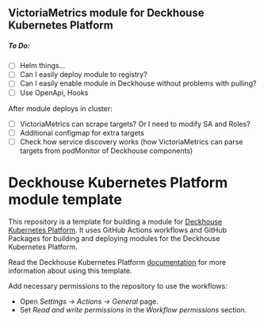 ## VictoriaMetrics module for Deckhouse Kubernetes Platform

##### To Do:

- [ ] Helm things...
- [ ] Can I easily deploy module to registry?
- [ ] Can I easily enable module in Deckhouse without problems with pulling?
- [ ] Use OpenApi, Hooks

After module deploys in cluster:
- [ ] VictoriaMetrics can scrape targets? Or I need to modify SA and Roles?
- [ ] Additional configmap for extra targets
- [ ] Check how service discovery works (how VictoriaMetrics can parse targets from podMonitor of Deckhouse components)

# Deckhouse Kubernetes Platform module template

This repository is a template for building a module for [Deckhouse Kubernetes Platform](https://github.com/deckhouse/deckhouse). It uses GitHub Actions workflows and GitHub Packages for building and deploying modules for the Deckhouse Kubernetes Platform.

Read the Deckhouse Kubernetes Platform [documentation](https://deckhouse.io/there-will-be-a-link) for more information about using this template.

Add necessary permissions to the repository to use the workflows:
- Open _Settings -> Actions -> General_ page.
- Set _Read and write permissions_ in the _Workflow permissions_ section.
